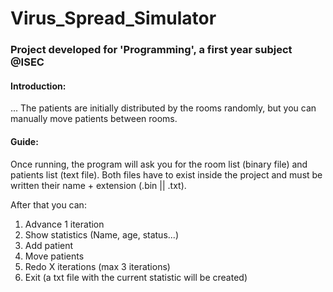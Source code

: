 # Virus_Spread_Simulator

### Project developed for 'Programming', a first year subject @ISEC

#### Introduction:
...
The patients are initially distributed by the rooms randomly, but you can manually move patients between rooms.

#### Guide:

Once running, the program will ask you for the room list (binary file) and patients list (text file). Both files have to exist inside the project and must be written their name + extension (.bin || .txt).

After that you can:
1. Advance 1 iteration
2. Show statistics (Name, age, status...)
3. Add patient
4. Move patients
5. Redo X iterations (max 3 iterations)
6. Exit (a txt file with the current statistic will be created)

